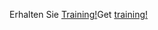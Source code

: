 <span data-ttu-id="08420-101">Erhalten Sie [Training!](/learn/dynamics365/business-central?WT.mc_id=dyn365bc_landingpage-docs)</span><span class="sxs-lookup"><span data-stu-id="08420-101">Get [training!](/learn/dynamics365/business-central?WT.mc_id=dyn365bc_landingpage-docs)</span></span>
